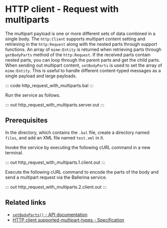 # HTTP client - Request with multiparts

The multipart payload is one or more different sets of data combined in a single body. The `http:Client` supports multipart content setting and retrieving in the `http:Request` along with the nested parts through support functions. An array of `mime:Entity` is returned when retrieving parts through `getBodyParts` method of the `http:Request`. If the received parts contain nested parts, you can loop through the parent parts and get the child parts. When sending out multipart content, `setBodyParts` is used to set the array of `mime:Entity`. This is useful to handle different content-typed messages as a single payload and large payloads.

::: code http_request_with_multiparts.bal :::

Run the service as follows.

::: out http_request_with_multiparts.server.out :::

## Prerequisites
In the directory, which contains the `.bal` file, create a directory named `files`, and add an XML file named `test.xml` in it.

Invoke the service by executing the following cURL command in a new terminal.

::: out http_request_with_multiparts.1.client.out :::

Execute the following cURL command to encode the parts of the body and send a multipart request via the Ballerina service.

::: out http_request_with_multiparts.2.client.out :::

## Related links
- [`setBodyParts()` - API documentation](https://lib.ballerina.io/ballerina/http/latest#Request#setBodyParts)
- [HTTP client supported-multipart-types - Specification](/spec/mime/#3-supported-multipart-types)
